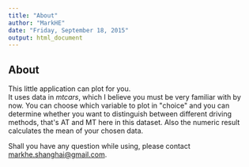 ```yaml
---
title: "About"
author: "MarkHE"
date: "Friday, September 18, 2015"
output: html_document
---
```


## About

This little application can plot for you.  
It uses data in $mtcars$, which I believe you must be very familiar with by now. You can choose which variable to plot in "choice" and you can determine whether you want to distinguish between different driving methods, that's AT and MT here in this dataset. Also the numeric result calculates the mean of your chosen data. 

Shall you have any question while using, please contact <markhe.shanghai@gmail.com>.  

